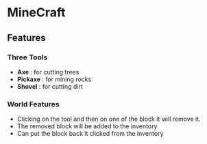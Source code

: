 # MineCraft

## Features

### Three Tools

- <strong>Axe</strong> : for cutting trees
- <strong>Pickaxe</strong> : for mining rocks
- <strong>Shovel</strong> : for cutting dirt

### World Features

- Clicking on the tool and then on one of the block it will remove it.
- The removed block will be added to the inventory
- Can put the block back it clicked from the inventory
